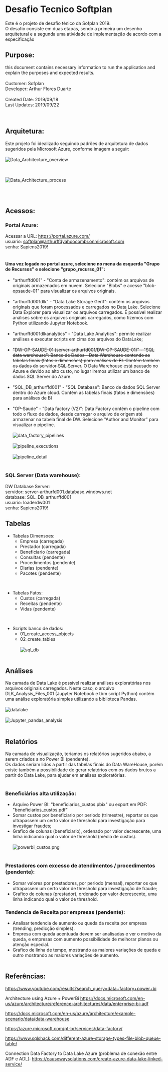 # Desafio Tecnico Softplan
Este é o projeto de desafio ténico da Sofplan 2019.<br />
O desafio consiste em duas etapas, sendo a primeira um desenho arquitetural e a segunda uma atividade de implementação de acordo com a especificação <br />

## Purpose: 
  this document contains necessary information to run the application and explain the purposes and expected results.<br />
<br />
Customer: Sofplan <br />
Developer: Arthur Flores Duarte <br />
<br />
Created Date: 2019/09/18 <br />
Last Updates:  2019/09/22 <br />
<br /><br />

## Arquitetura:
Este projeto foi idealizado seguindo padrões de arquitetura de dados sugeridos pela Microsoft Azure, conforme imagem a seguir:<br /><br />
![Data_Architecture_overview](Data_Architecture_overview.jpg?raw=true "GET")

<br /><br />
![Data_Architecture_process](Data_Architecture_process.jpg?raw=true "GET")

<br /><br />

## Acessos:

### Portal Azure:
Acessar a URL: https://portal.azure.com/ <br />
usuario: softplan@arthurffdyahoocombr.onmicrosoft.com  <br />
senha: Sapiens2019! <br /><br />

#### Uma vez logado no portal azure, selecione no menu da esquerda "Grupo de Recursos" e selecione "grupo_recurso_01":
- "arthurffd001" - "Conta de armazenamento": contém os arquivos de originais armazenados em nuvem. Selecione "Blobs" e acesse "blob-opsaude-01" para visualizar os arquivos originais. <br /><br />
- "arthurffd001dlk" - "Data Lake Storage Gen1": contém os arquivos originais que foram processados e carregados no Data Lake. Selecione Data Explorer para visualizar os arquivos carregados. É possível realizar análises sobre os arquivos originais carregados, como fizemos com Python utilizando Jupyter Notebook.<br /><br />
- "arthurffd001dlkanalytics" - "Data Lake Analytics": permite realizar análises e executar scripts em cima dos arquivos do DataLake; <br /><br />
- ~~"DW-OP-SAUDE-01 (server-arthurfd001/DW-OP-SAUDE-01)" - "SQL data warehouse": Banco de Dados - Data Warehouse contendo as tabelas finais (fatos e dimensões) para análises de BI. Contém também os dados do servidor SQL Server.~~  O Data Warehouse está pausado no Azure e devido ao alto custo, no lugar iremos utilizar um banco de dados SQL Server do Azure.<br /><br />
- "SQL_DB_arthurffd001" - "SQL Database": Banco de dados SQL Server dentro do Azure cloud. Contém as tabelas finais (fatos e dimensões) para análises de BI
<br /><br />
- "OP-Saude" - "Data factory (V2)": Data Factory contém o pipeline com todo o fluxo de dados, desde carregar o arquivo de origem até armazenar na tabela final de DW. Selecione "Author and Monitor" para visualizar o pipeline. <br /><br />
![data_factory_pipelines](data_factory_pipelines.png?raw=true "GET")<br/><br />
![pipeline_executions](pipeline_executions.png?raw=true "GET")<br/><br />
![pipeline_detail](pipeline_detail.png?raw=true "GET")
<br /><br />

### SQL Server (Data warehouse):
DW Database Server:<br />
servidor: server-arthurfd001.database.windows.net<br />
database: SQL_DB_arthurffd001 <br />
usuario: loaderdw001 <br />
senha:  Sapiens2019! <br />

## Tabelas
- Tabelas Dimensoes:<br />
	- Empresa (carregada)
	- Prestador (carregada)
	- Beneficiario (carregada)
	- Consultas (pendente)
	- Procedimentos (pendente)
	- Diarias (pendente)
	- Pacotes (pendente)
 <br />
 
- Tabelas Fatos:<br />
	- Custos (carregada)
	- Receitas (pendente) 
	- Vidas  (pendente)
<br />

- Scripts banco de dados:<br />
	- 01_create_access_objects
	- 02_create_tables
<br /><br />
![sql_db](sql_db.png?raw=true "GET")
<br /><br />

## Análises
Na camada de Data Lake é possível realizar análises exploratórias nos arquivos originais carregados. 
Neste caso, o arquivo DLK_Analysis_Files_001 (Jupyter Notebook e tbm script Python) contém uma análise exploratória simples utilizando a biblioteca Pandas.
<br /><br />
![datalake](datalake.png?raw=true "GET")
<br /><br />
![Jupyter_pandas_analysis](Jupyter_pandas_analysis.png?raw=true "GET")
<br /><br />

## Relatórios
Na camada de visualização, teriamos os relatórios sugeridos abaixo, a serem criados a no Power BI (pendente).<br />
Os dados seriam lidos a partir das tabelas finais do Data WareHouse, porém existe também a possibilidade de gerar relatórios com os dados brutos a partir do Data Lake, para ajudar em analises exploratórias.<br />
<br />

### Beneficiários alta utilização:
- Arquivo Power BI: "beneficiarios_custos.pbix" ou  export em PDF: "beneficiarios_custos.pdf"
- Somar custos por beneficiario por periodo (trimestre), reportar os que ultrapassem um certo valor de threshold para investigação para investigar fraudes;
- Grafico de colunas (beneficiario), ordenado por valor decrescente, uma linha indicando qual o valor de threshold (média de custos).
<br /><br />
![powerbi_custos.png](powerbi_custos.png?raw=true "GET") 
<br /><br />

### Prestadores com excesso de atendimentos / procedimentos (pendente):
- Somar valores por prestadores, por periodo (mensal), reportar os que ultrapassem um certo valor de threshold para investigação de fraude;
- Grafico de colunas (prestador), ordenado por valor decrescente, uma linha indicando qual o valor de threshold.

### Tendencia de Receita por empresas (pendente):
- Analisar tendencia de aumento ou queda da receita por empresa (trending, predicção simples). 
- Empresa com queda acentuada devem ser analisadas e ver o motivo da queda, e empresas com aumento possibilidade de melhorar planos ou atenção especial.
- Grafico de linha de tempo, mostrando as maiores variações de queda e outro mostrando as maiores variações de aumento.
<br /><br />

## Referências:
https://www.youtube.com/results?search_query=data+factory+power+bi

Architecture using Azure + PowerBi
https://docs.microsoft.com/en-us/azure/architecture/reference-architectures/data/enterprise-bi-adf

https://docs.microsoft.com/en-us/azure/architecture/example-scenario/data/data-warehouse

https://azure.microsoft.com/pt-br/services/data-factory/

https://www.sqlshack.com/different-azure-storage-types-file-blob-queue-table/

Connection Data Factory to Data Lake Azure (problema de conexão entre ADF e ADL):
https://causewaysolutions.com/create-azure-data-lake-linked-service/
